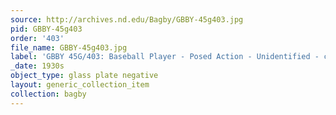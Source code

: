 ```yaml
---
source: http://archives.nd.edu/Bagby/GBBY-45g403.jpg
pid: GBBY-45g403
order: '403'
file_name: GBBY-45g403.jpg
label: 'GBBY 45G/403: Baseball Player - Posed Action - Unidentified - c1930s'
_date: 1930s
object_type: glass plate negative
layout: generic_collection_item
collection: bagby
---
```

